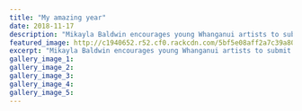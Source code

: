 ```yaml
---
title: "My amazing year"
date: 2018-11-17
description: "Mikayla Baldwin encourages young Whanganui artists to submit their work for the 2018 Young Artist Scholarship..."
featured_image: http://c1940652.r52.cf0.rackcdn.com/5bf5e08aff2a7c39a8000b47/Mikayla-baldwin-chron-17-nov.jpg
excerpt: "Mikayla Baldwin encourages young Whanganui artists to submit their work for the 2018 Young Artist Scholarship."
gallery_image_1: 
gallery_image_2: 
gallery_image_3: 
gallery_image_4: 
gallery_image_5: 
---
```

